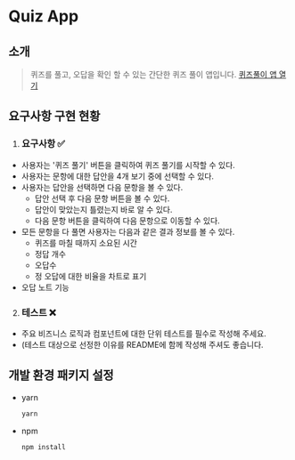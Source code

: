# Quiz App

## 소개

> 퀴즈를 풀고, 오답을 확인 할 수 있는 간단한 퀴즈 풀이 앱입니다.
> [퀴즈풀이 앱 열기](https://0-rok.github.io)

## 요구사항 구현 현황

1. ### 요구사항 ✅

- 사용자는 '퀴즈 풀기' 버튼을 클릭하여 퀴즈 풀기를 시작할 수 있다.
- 사용자는 문항에 대한 답안을 4개 보기 중에 선택할 수 있다.
- 사용자는 답안을 선택하면 다음 문항을 볼 수 있다.
  - 답안 선택 후 다음 문항 버튼을 볼 수 있다.
  - 답안이 맞았는지 틀렸는지 바로 알 수 있다.
  - 다음 문항 버튼을 클릭하여 다음 문항으로 이동할 수 있다.
- 모든 문항을 다 풀면 사용자는 다음과 같은 결과 정보를 볼 수 있다.
  - 퀴즈를 마칠 때까지 소요된 시간
  - 정답 개수
  - 오답수
  - 정 오답에 대한 비율을 차트로 표기
- 오답 노트 기능

2. ### 테스트 ❌

- 주요 비즈니스 로직과 컴포넌트에 대한 단위 테스트를 필수로 작성해 주세요.
- (테스트 대상으로 선정한 이유를 README에 함께 작성해 주셔도 좋습니다.

## 개발 환경 패키지 설정

- yarn

  ```sh
  yarn
  ```

- npm

  ```sh
  npm install
  ```
